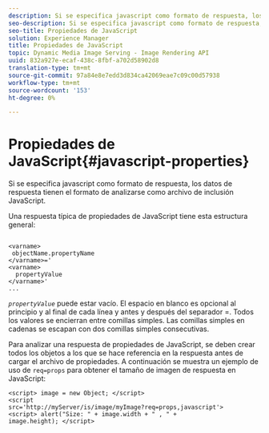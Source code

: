 ```yaml
---
description: Si se especifica javascript como formato de respuesta, los datos de respuesta tienen el formato de analizarse como archivo de inclusión JavaScript.
seo-description: Si se especifica javascript como formato de respuesta, los datos de respuesta tienen el formato de analizarse como archivo de inclusión JavaScript.
seo-title: Propiedades de JavaScript
solution: Experience Manager
title: Propiedades de JavaScript
topic: Dynamic Media Image Serving - Image Rendering API
uuid: 832a927e-ecaf-438c-8fbf-a702d58902d8
translation-type: tm+mt
source-git-commit: 97a84e8e7edd3d834ca42069eae7c09c00d57938
workflow-type: tm+mt
source-wordcount: '153'
ht-degree: 0%

---
```



# Propiedades de JavaScript{#javascript-properties}

Si se especifica javascript como formato de respuesta, los datos de respuesta tienen el formato de analizarse como archivo de inclusión JavaScript.

Una respuesta típica de propiedades de JavaScript tiene esta estructura general:

```
           
<varname> 
 objectName.propertyName 
</varname>=' 
<varname>
  propertyValue 
</varname>' 
...
```

*`propertyValue`* puede estar vacío. El espacio en blanco es opcional al principio y al final de cada línea y antes y después del separador =. Todos los valores se encierran entre comillas simples. Las comillas simples en cadenas se escapan con dos comillas simples consecutivas.

Para analizar una respuesta de propiedades de JavaScript, se deben crear todos los objetos a los que se hace referencia en la respuesta antes de cargar el archivo de propiedades. A continuación se muestra un ejemplo de uso de `req=props` para obtener el tamaño de imagen de respuesta en JavaScript:

```
<script> image = new Object; </script> 
<script 
src='http://myServer/is/image/myImage?req=props,javascript'> 
<script> alert("Size: " + image.width + " , " + 
image.height); </script>
```


